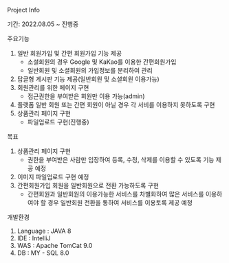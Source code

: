 Project Info

기간: 2022.08.05 ~ 진행중
    
주요기능
1. 일반 회원가입 및 간편 회원가입 기능 제공
    - 소셜회원의 경우 Google 및 KaKao를 이용한 간편회원가입
    - 일반회원 및 소셜회원의 가입정보를 분리하여 관리
2. 답글형 게시판 기능 제공(일반회원 및 소셜회원 이용가능)
3. 회원관리를 위한 페이지 구현
    - 접근권한을 부여받은 회원만 이용 가능(admin)
4. 플랫폼 일반 회원 또는 간편 회원이 아닐 경우 각 서비를 이용하지 못하도록 구현
5. 상품관리 페이지 구현
   - 파일업로드 구현(진행중)
   
목표
1. 상품관리 페이지 구현
    - 권한을 부여받은 사람만 입장하여 등록, 수정, 삭제를 이용할 수 있도록 기능 제공 예정
2. 이미지 파일업로드 구현 예정
3. 간편회원가입 회원을 일반회원으로 전환 가능하도록 구현
    - 간편회원과 일반회원의 이용가능한 서비스를 차별화하여 많은 서비스를 이용하여야 할 경우 일반회원 전환을 통하여 서비스를 이용토록 제공 예정

개발환경
1. Language : JAVA 8
2. IDE : IntelliJ
3. WAS : Apache TomCat 9.0
4. DB : MY - SQL 8.0
